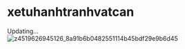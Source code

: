 # xetuhanhtranhvatcan
Updating...<br>
![z4519626945126_8a91b6b0482551114b45bdf29e9b6d45](https://github.com/GiaBaodotDev/xetuhanhtranhvatcan/assets/106833560/09c1db34-a2ce-4e09-b706-51fe5df4558a)

